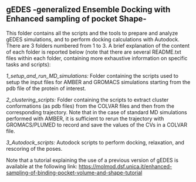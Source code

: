 ## gEDES -generalized Ensemble Docking with Enhanced sampling of pocket Shape-

This folder contains all the scripts and the tools to prepare and analyze gEDES simulations, and to perform docking calculations with Autodock.
There are 3 folders numbered from 1 to 3. A brief explanation of the content of each folder is reported below (note that there are several README.txt files within each folder, 
containing more exhaustive information on specific tasks and scripts):


*1_setup_and_run_MD_simulations:* Folder containing the scripts used to setup the input files for AMBER and GROMACS simulations starting from the pdb file of the protein of interest.

*2_clustering_scripts:* Folder containing the scripts to extract cluster conformations (as pdb files) from the COLVAR files and then from the corresponding trajectory. 
Note that in the case of standard MD simulations performed with AMBER, it is sufficient to rerun the trajectory with GROMACS/PLUMED to record and save the values of the CVs in a COLVAR file.

*3_Autodock_scripts:* Autodock scripts to perform docking, relaxation, and rescoring of the poses.

Note that a tutorial explaining the use of a previous version of gEDES is available at the following link: https://molmod.dsf.unica.it/enhanced-sampling-of-binding-pocket-volume-and-shape-tutorial
